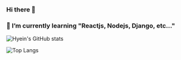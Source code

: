 ### Hi there 👋

<!--
**estherkim083/estherkim083** is a ✨ _special_ ✨ repository because its `README.md` (this file) appears on your GitHub profile.

Here are some ideas to get you started:
-->

### 🌱 I’m currently learning "Reactjs, Nodejs, Django, etc..."


![Hyein's GitHub stats](https://github-readme-stats.vercel.app/api?username=estherkim083)

![Top Langs](https://github-readme-stats.vercel.app/api/top-langs/?username=estherkim083)
